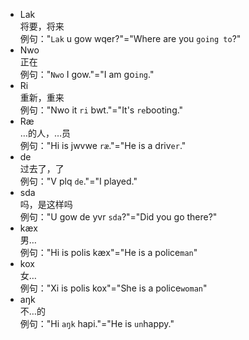 - Lak  
将要，将来  
例句："`Lak` u gow wqer?"="Where are you `going to`?"  
- Nwo  
正在  
例句："`Nwo` I gow."="I am go`ing`."  
- Ri  
重新，重来  
例句："Nwo it `ri` bwt."="It's `re`booting."  
- Ræ  
…的人，…员  
例句："Hi is jwvwe `ræ`."="He is a driv`er`."
- de  
过去了，了  
例句："V plq `de`."="I played."  
- sda  
吗，是这样吗  
例句："U gow de yvr `sda`?"="Did you go there?"  
- kæx  
男…  
例句："Hi is polis kæx"="He is a police`man`"  
- kox  
女…  
例句："Xi is polis kox"="She is a police`woman`"  
- aŋk  
不…的  
例句："Hi `aŋk` hapi."="He is `un`happy."
